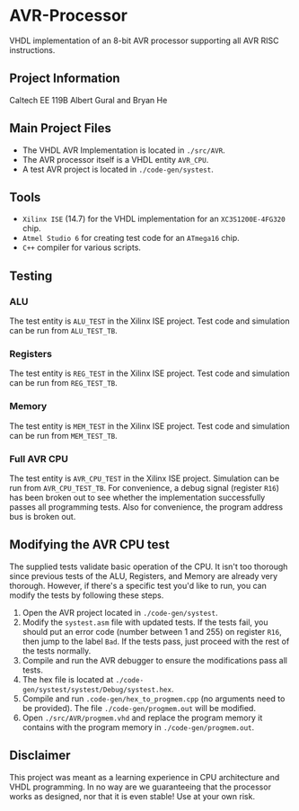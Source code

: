# AVR-Processor
VHDL implementation of an 8-bit AVR processor supporting all AVR RISC instructions.

## Project Information
Caltech EE 119B
Albert Gural and Bryan He

## Main Project Files
* The VHDL AVR Implementation is located in `./src/AVR`.
* The AVR processor itself is a VHDL entity `AVR_CPU`.
* A test AVR project is located in `./code-gen/systest`.

## Tools
* `Xilinx ISE` (14.7) for the VHDL implementation for an `XC3S1200E-4FG320` chip.
* `Atmel Studio 6` for creating test code for an `ATmega16` chip.
* `C++` compiler for various scripts.

## Testing
### ALU
The test entity is `ALU_TEST` in the Xilinx ISE project. Test code and simulation can be run from `ALU_TEST_TB`.

### Registers
The test entity is `REG_TEST` in the Xilinx ISE project. Test code and simulation can be run from `REG_TEST_TB`.

### Memory
The test entity is `MEM_TEST` in the Xilinx ISE project. Test code and simulation can be run from `MEM_TEST_TB`.

### Full AVR CPU
The test entity is `AVR_CPU_TEST` in the Xilinx ISE project. Simulation can be run from `AVR_CPU_TEST_TB`. For convenience, a debug signal (register `R16`) has been broken out to see whether the implementation successfully passes all programming tests. Also for convenience, the program address bus is broken out.

## Modifying the AVR CPU test
The supplied tests validate basic operation of the CPU. It isn't too thorough since previous tests of the ALU, Registers, and Memory are already very thorough. However, if there's a specific test you'd like to run, you can modify the tests by following these steps.
1. Open the AVR project located in `./code-gen/systest`.
1. Modify the `systest.asm` file with updated tests. If the tests fail, you should put an error code (number between 1 and 255) on register `R16`, then jump to the label `Bad`. If the tests pass, just proceed with the rest of the tests normally.
1. Compile and run the AVR debugger to ensure the modifications pass all tests.
1. The hex file is located at `./code-gen/systest/systest/Debug/systest.hex`.
1. Compile and run `.code-gen/hex_to_progmem.cpp` (no arguments need to be provided). The file `./code-gen/progmem.out` will be modified.
1. Open `./src/AVR/progmem.vhd` and replace the program memory it contains with the program memory in `./code-gen/progmem.out`.

## Disclaimer
This project was meant as a learning experience in CPU architecture and VHDL programming. In no way are we guaranteeing that the processor works as designed, nor that it is even stable! Use at your own risk.
